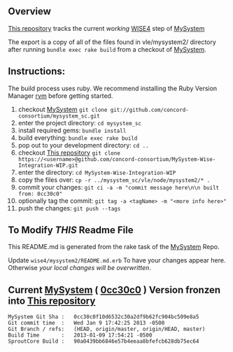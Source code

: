 

## Overview
[This repository][] tracks the current _working_ [WISE4][] step of [MySystem][mysystem]

The export is a copy of all of the files found in vle/mysystem2/ directory after running `bundle exec rake build`
from a checkout of [MySystem][].

## Instructions:

The build process uses ruby. We recommend installing the Ruby Version Manager [rvm][] before getting started.

1. checkout [MySystem][]  `git clone git://github.com/concord-consortium/mysystem_sc.git`
1. enter the project directory: `cd mysystem_sc`
1. install required gems:  `bundle install`
1. build everything: `bundle exec rake build`
1. pop out to your development directory: `cd ..`
1. checkout [This repository][] `git clone https://<username>@github.com/concord-consortium/MySystem-Wise-Integration-WIP.git`
1. enter the directory: `cd MySystem-Wise-Integration-WIP`
1. copy the files over: `cp -r ../mysystem_sc/vle/node/mysystem2/* .`
1. commit your changes: `git ci -a -m "commit message here\n\n built from: 0cc30c0"`
1. optionally tag the commit: `git tag -a <tagName> -m "<more info here>"`
1. push the changes: `git push --tags`

## To Modify *THIS* Readme File

This README.md is generated from the rake task of the [MySystem][] Repo.

Update `wise4/mysystem2/README.md.erb` To have your changes appear here.
Otherwise *your local changes will be overwritten*.


## Current [MySystem][] ( [0cc30c0][] ) Version fronzen into [This repository][]

    MySystem Git Sha :   0cc30c0f10d6532c30a2df9b62fc904bc509e8a5
    Git commit time  :   Wed Jan 9 17:42:25 2013 -0500
    Git Branch / refs:   (HEAD, origin/master, origin/HEAD, master)
    Build Time       :   2013-01-09 17:54:21 -0500
    SproutCore Build :   90a0439bb6846e57b4eeaa8bfefcb628db75ec64

[0cc30c0]: https://github.com/concord-consortium/mysystem_sc/commits/0cc30c0f10d6532c30a2df9b62fc904bc509e8a5
[This repository]: https://github.com/concord-consortium/MySystem-Wise-Integration-WIP
[WISE4]: http://wise4.org
[MySystem]: https://github.com/concord-consortium/mysystem_sc
[rvm]: http://beginrescueend.com

